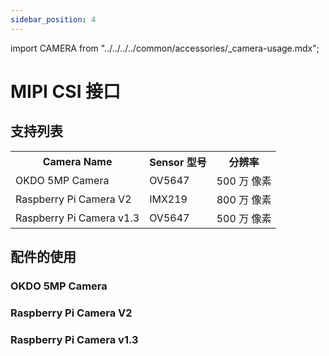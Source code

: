 ```yaml
---
sidebar_position: 4
---
```


import CAMERA from "../../../../common/accessories/\_camera-usage.mdx";

# MIPI CSI 接口

## 支持列表

<table>
  <tr>
    <th>Camera Name</th>
    <th>Sensor 型号</th>
    <th>分辨率</th>
  </tr>
  <tr>
    <td>OKDO 5MP Camera</td>
    <td>OV5647</td>
    <td>500 万 像素</td>
  </tr>
  <tr>
    <td>Raspberry Pi Camera V2</td>
    <td>IMX219</td>
    <td>800 万 像素</td>
  </tr>
  <tr>
    <td>Raspberry Pi Camera v1.3</td>
    <td>OV5647</td>
    <td>500 万 像素</td>
  </tr>
</table>

## 配件的使用

### OKDO 5MP Camera

<CAMERA product="ROCK 3B" camera_connection_img="/img/rock3/3b/rock3b-okdo-5mp.webp" model="rock-3b" rsetup_path="../../radxa-os/rsetup#overlays" camera="OKDO 5MP Camera" overlays_title="Enable OKDO 5MP Camera" video_dev="/dev/video0" />

### Raspberry Pi Camera V2

<CAMERA product="ROCK 3B" camera_connection_img="/img/rock3/3b/rock3b-rpi-cam-v2.webp" model="rock-3b" rsetup_path="../../radxa-os/rsetup#overlays" camera="Raspberry Pi Camera V2" overlays_title="Enable Raspberry Pi Camera V2" video_dev="/dev/video0" />

### Raspberry Pi Camera v1.3

<CAMERA product="ROCK 3B" camera_connection_img="/img/rock3/3b/rock3b-rpi-cam1-3.webp" model="rock-3b" rsetup_path="../../radxa-os/rsetup#overlays" camera="Raspberry Pi Camera v1.3" overlays_title="Enable Raspberry Pi Camera v1.3" video_dev="/dev/video0" />
